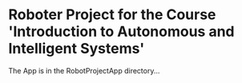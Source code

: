 Roboter Project for the Course 'Introduction to Autonomous and Intelligent Systems'
==============
The App is in the RobotProjectApp directory...
